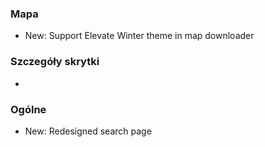 ### Mapa
- New: Support Elevate Winter theme in map downloader

### Szczegóły skrytki
-

### Ogólne
- New: Redesigned search page
